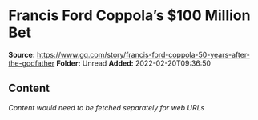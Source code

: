 # Francis Ford Coppola’s $100 Million Bet

**Source:** https://www.gq.com/story/francis-ford-coppola-50-years-after-the-godfather
**Folder:** Unread
**Added:** 2022-02-20T09:36:50




## Content
*Content would need to be fetched separately for web URLs*
